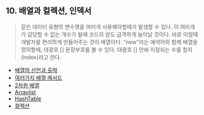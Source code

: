 ## 10. 배열과 컬렉션, 인덱서
> 같은 데이터 유형의 변수명을 여러개 사용해야할때가 발생할 수 있다. 이 여러개가 감당할 수 없는 개수가 될때 코드의 양도 급격하게 늘어날 것이다. 바로 이럴때 개발자를 편리하게 만들어주는 것이 배열이다.
> "new"라는 예약어와 함께 배열을 정의할때, 대괄호 [] 문장부호를 볼 수 있다. 대괄호 [] 안에 지정되는 수를 첨자(index)라고 한다.

- [배열의 선언과 출력](https://github.com/SeoDongWoo1216/StudyCSharp21/blob/main/chap10/chap10App/21_02_26_01_FirstArrayTestApp/Program.cs)
- [여러가지 배열 메서드](https://github.com/SeoDongWoo1216/StudyCSharp21/blob/main/chap10/chap10App/21_02_26_02_SystemArrayTest/Program.cs)
- [2차원 배열](https://github.com/SeoDongWoo1216/StudyCSharp21/blob/main/chap10/chap10App/21_02_26_03_TwoDegreeArray/Program.cs)
- [Arraylist](https://github.com/SeoDongWoo1216/StudyCSharp21/blob/main/chap10/chap10App/21_03_02_01_ArrayListApp/Program.cs)
- [HashTable](https://github.com/SeoDongWoo1216/StudyCSharp21/blob/main/chap10/chap10App/21_03_02_02_HashTableApp/Program.cs)
- [컬렉션](https://github.com/SeoDongWoo1216/StudyCSharp21/blob/main/chap10/chap10App/21_03_02_03_InitCollectionsApp/Program.cs)
